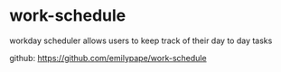 # work-schedule

workday scheduler allows users to keep track of their day to day tasks

github: https://github.com/emilypape/work-schedule
